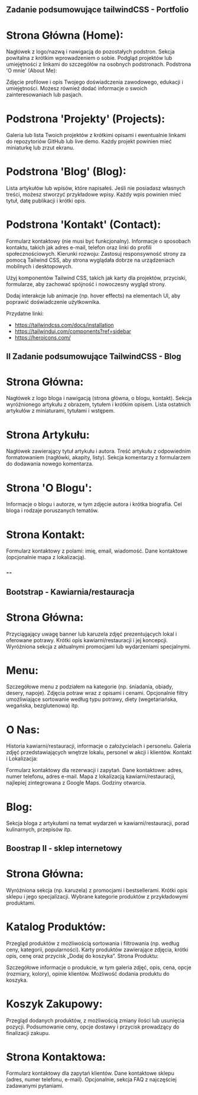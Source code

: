 ## Zadanie podsumowujące tailwindCSS - Portfolio
# Strona Główna (Home):

Nagłówek z logo/nazwą i nawigacją do pozostałych podstron.
Sekcja powitalna z krótkim wprowadzeniem o sobie.
Podgląd projektów lub umiejętności z linkami do szczegółów na osobnych podstronach.
Podstrona 'O mnie' (About Me):

Zdjęcie profilowe i opis Twojego doświadczenia zawodowego, edukacji i umiejętności.
Możesz również dodać informacje o swoich zainteresowaniach lub pasjach.

# Podstrona 'Projekty' (Projects):

Galeria lub lista Twoich projektów z krótkimi opisami i ewentualnie linkami do repozytoriów GitHub lub live demo.
Każdy projekt powinien mieć miniaturkę lub zrzut ekranu.
# Podstrona 'Blog' (Blog):

Lista artykułów lub wpisów, które napisałeś. Jeśli nie posiadasz własnych treści, możesz stworzyć przykładowe wpisy.
Każdy wpis powinien mieć tytuł, datę publikacji i krótki opis.
# Podstrona 'Kontakt' (Contact):

Formularz kontaktowy (nie musi być funkcjonalny).
Informacje o sposobach kontaktu, takich jak adres e-mail, telefon oraz linki do profili społecznościowych.
Kierunki rozwoju:
Zastosuj responsywność strony za pomocą Tailwind CSS, aby strona wyglądała dobrze na urządzeniach mobilnych i desktopowych.

Użyj komponentów Tailwind CSS, takich jak karty dla projektów, przyciski, formularze, aby zachować spójność i nowoczesny wygląd strony.

Dodaj interakcje lub animacje (np. hover effects) na elementach UI, aby poprawić doświadczenie użytkownika.

Przydatne linki:
- https://tailwindcss.com/docs/installation
- https://tailwindui.com/components?ref=sidebar
- https://heroicons.com/


## II Zadanie podsumowujące TailwindCSS - Blog

# Strona Główna:

Nagłówek z logo bloga i nawigacją (strona główna, o blogu, kontakt).
Sekcja wyróżnionego artykułu z obrazem, tytułem i krótkim opisem.
Lista ostatnich artykułów z miniaturami, tytułami i wstępem.

# Strona Artykułu:

Nagłówek zawierający tytuł artykułu i autora.
Treść artykułu z odpowiednim formatowaniem (nagłówki, akapity, listy).
Sekcja komentarzy z formularzem do dodawania nowego komentarza.

# Strona 'O Blogu':

Informacje o blogu i autorze, w tym zdjęcie autora i krótka biografia.
Cel bloga i rodzaje poruszanych tematów.

# Strona Kontakt:

Formularz kontaktowy z polami: imię, email, wiadomość.
Dane kontaktowe (opcjonalnie mapa z lokalizacją).

### -- 

## Bootstrap - Kawiarnia/restauracja

# Strona Główna:

Przyciągający uwagę banner lub karuzela zdjęć prezentujących lokal i oferowane potrawy.
Krótki opis kawiarni/restauracji i jej koncepcji.
Wyróżniona sekcja z aktualnymi promocjami lub wydarzeniami specjalnymi.

# Menu:

Szczegółowe menu z podziałem na kategorie (np. śniadania, obiady, desery, napoje).
Zdjęcia potraw wraz z opisami i cenami.
Opcjonalnie filtry umożliwiające sortowanie według typu potrawy, diety (wegetariańska, wegańska, bezglutenowa) itp.

# O Nas:

Historia kawiarni/restauracji, informacje o założycielach i personelu.
Galeria zdjęć przedstawiających wnętrze lokalu, personel w akcji i klientów.
Kontakt i Lokalizacja:

Formularz kontaktowy dla rezerwacji i zapytań.
Dane kontaktowe: adres, numer telefonu, adres e-mail.
Mapa z lokalizacją kawiarni/restauracji, najlepiej zintegrowana z Google Maps.
Godziny otwarcia.

# Blog:

Sekcja bloga z artykułami na temat wydarzeń w kawiarni/restauracji, porad kulinarnych, przepisów itp.

## Boostrap II - sklep internetowy

# Strona Główna:

Wyróżniona sekcja (np. karuzela) z promocjami i bestsellerami.
Krótki opis sklepu i jego specjalizacji.
Wybrane kategorie produktów z przykładowymi produktami.

# Katalog Produktów:

Przegląd produktów z możliwością sortowania i filtrowania (np. według ceny, kategorii, popularności).
Karty produktów zawierające zdjęcia, krótki opis, cenę oraz przycisk „Dodaj do koszyka”.
Strona Produktu:

Szczegółowe informacje o produkcie, w tym galeria zdjęć, opis, cena, opcje (rozmiary, kolory), opinie klientów.
Możliwość dodania produktu do koszyka.

# Koszyk Zakupowy:

Przegląd dodanych produktów, z możliwością zmiany ilości lub usunięcia pozycji.
Podsumowanie ceny, opcje dostawy i przycisk prowadzący do finalizacji zakupu.

# Strona Kontaktowa:

Formularz kontaktowy dla zapytań klientów.
Dane kontaktowe sklepu (adres, numer telefonu, e-mail).
Opcjonalnie, sekcja FAQ z najczęściej zadawanymi pytaniami.
